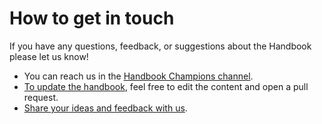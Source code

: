 # How to get in touch

If you have any questions, feedback, or suggestions about the Handbook please let us know!

* You can reach us in the [Handbook Champions channel](https://community.mattermost.com/private-core/channels/handbook-champions).
* [To update the handbook](https://handbook.mattermost.com/company/how-to-guides-for-staff/how-to-update-handbook), feel free to edit the content and open a pull request.
* [Share your ideas and feedback with us](https://github.com/mattermost/mattermost-handbook/issues).
